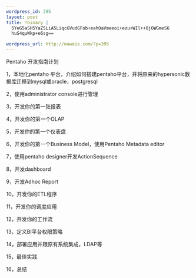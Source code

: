```yaml
--- 
wordpress_id: 395
layout: post
title: !binary |
  5YeG5aSH5YaZ5LiA5LiqcGVudGFob+eahOaVmeeoi+ezu+WIl++8jOWGmeS6
  huS4quWkp+e6sg==

wordpress_url: http://maweis.com/?p=395
---
```

Pentaho 开发指南计划

1，本地化pentaho 平台，介绍如何搭建pentaho平台，并将原来的hypersonic数据库迁移到mysql或oracle，postgresql

2，使用administrator console进行管理

3，开发你的第一张报表

4，开发你的第一个OLAP

5，开发你的第一个仪表盘

6，开发你的第一个Business Model，使用Pentaho Metadata editor

7，使用pentaho designer开发ActionSequence

8，开发dashboard

9，开发Adhoc Report

10，开发你的ETL程序

11，开发你的调度应用

12，开发你的工作流

13，定义BI平台权限策略

14，部署应用并跟原有系统集成，LDAP等

15，最佳实践

16，总结
